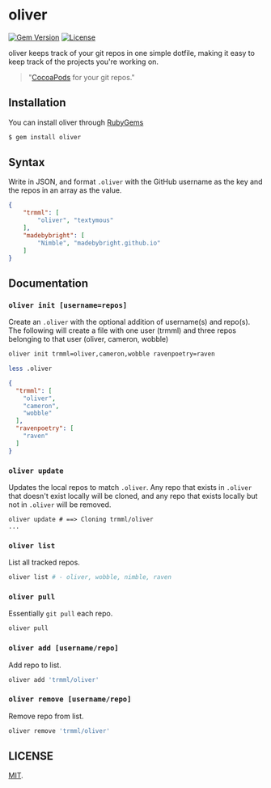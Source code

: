 oliver
======

[![Gem Version](http://img.shields.io/gem/v/oliver.svg)](https://rubygems.org/gems/oliver)
[![License](http://img.shields.io/:license-mit-blue.svg)](http://probablyjosh.mit-license.org)

oliver keeps track of your git repos in one simple dotfile, making it easy to keep track of the projects you're working on.

> "[CocoaPods](http://cocoapods.org/) for your git repos."

Installation
------------

You can install oliver through [RubyGems](https://rubygems.org/gems/oliver)

```bash
$ gem install oliver
```

Syntax
-------

Write in JSON, and format `.oliver` with the GitHub username as the key and the repos in an array as the value.

```json
{
	"trmml": [
		"oliver", "textymous"
	],
	"madebybright": [
		"Nimble", "madebybright.github.io"
	]
}
```

Documentation
-------------

### `oliver init [username=repos]`

Create an `.oliver` with the optional addition of username(s) and repo(s). The following will create a file with one user (trmml) and three repos belonging to that user (oliver, cameron, wobble)

```bash
oliver init trmml=oliver,cameron,wobble ravenpoetry=raven

less .oliver
```

```json
{
  "trmml": [
    "oliver",
    "cameron",
    "wobble"
  ],
  "ravenpoetry": [
    "raven"
  ]
}
```

### `oliver update`

Updates the local repos to match `.oliver`. Any repo that exists in `.oliver` that doesn't exist locally will be cloned, and any repo that exists locally but not in `.oliver` will be removed.

```
oliver update # ==> Cloning trmml/oliver
...
```

### `oliver list`

List all tracked repos.

```bash
oliver list # - oliver, wobble, nimble, raven
```

### `oliver pull`

Essentially `git pull` each repo.

```bash
oliver pull
```

### `oliver add [username/repo]`

Add repo to list.

```bash
oliver add 'trmml/oliver'
```

### `oliver remove [username/repo]`

Remove repo from list.

```bash
oliver remove 'trmml/oliver'
```

LICENSE
---------
[MIT](LICENSE).
